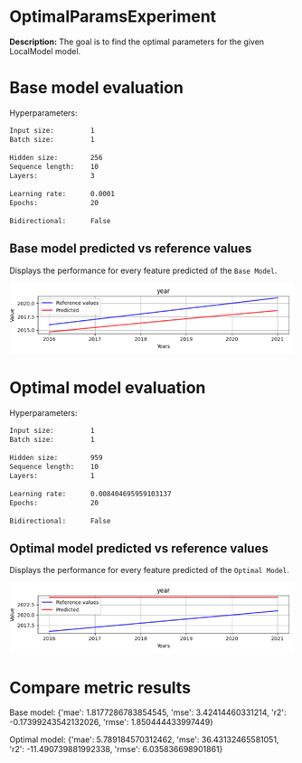 
# OptimalParamsExperiment

**Description:** The goal is to find the optimal parameters for the given LocalModel model.

# Base model evaluation
Hyperparameters:
```
Input size:         1
Batch size:         1

Hidden size:        256
Sequence length:    10
Layers:             3

Learning rate:      0.0001
Epochs:             20

Bidirectional:      False
```

## Base model predicted vs reference values
Displays the performance for every feature predicted of the `Base Model`.

![Base model predicted vs reference values](./plots/base_model_eval.png)

# Optimal model evaluation
Hyperparameters:
```
Input size:         1
Batch size:         1

Hidden size:        959
Sequence length:    10
Layers:             1

Learning rate:      0.008404695959103137
Epochs:             20

Bidirectional:      False
```


## Optimal model predicted vs reference values
Displays the performance for every feature predicted of the `Optimal Model`.

![Optimal model predicted vs reference values](./plots/optimal_model_eval.png)

# Compare metric results

Base model:
{'mae': 1.8177286783854545,
 'mse': 3.42414460331214,
 'r2': -0.17399243542132026,
 'rmse': 1.850444433997449}

Optimal model:
{'mae': 5.789184570312462,
 'mse': 36.43132465581051,
 'r2': -11.490739881992338,
 'rmse': 6.035836698901861}

